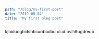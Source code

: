 ```yaml
---
path: "/blog/my-first-post"
date: "2019-05-04"
title: "My first blog post"
---
```


kjbiducgbidshbcuobodbu olud ovih9ugdreub